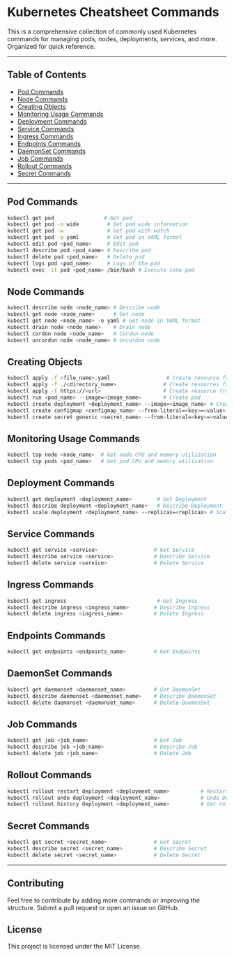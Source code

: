 # Kubernetes Cheatsheet Commands

This is a comprehensive collection of commonly used Kubernetes commands for managing pods, nodes, deployments, services, and more. Organized for quick reference.

---

## Table of Contents
- [Pod Commands](#pod-commands)
- [Node Commands](#node-commands)
- [Creating Objects](#creating-objects)
- [Monitoring Usage Commands](#monitoring-usage-commands)
- [Deployment Commands](#deployment-commands)
- [Service Commands](#service-commands)
- [Ingress Commands](#ingress-commands)
- [Endpoints Commands](#endpoints-commands)
- [DaemonSet Commands](#daemonset-commands)
- [Job Commands](#job-commands)
- [Rollout Commands](#rollout-commands)
- [Secret Commands](#secret-commands)

---

## Pod Commands
```bash
kubectl get pod                # Get pod
kubectl get pod -o wide         # Get pod wide information
kubectl get pod -w              # Get pod with watch
kubectl get pod -o yaml         # Get pod in YAML format
kubectl edit pod <pod_name>     # Edit pod
kubectl describe pod <pod_name> # Describe pod
kubectl delete pod <pod_name>   # Delete pod
kubectl logs pod <pod_name>     # Logs of the pod
kubectl exec -it pod <pod_name> /bin/bash # Execute into pod
```

## Node Commands
```bash
kubectl describe node <node_name> # Describe node
kubectl get node <node_name>      # Get node
kubectl get node <node_name> -o yaml # Get node in YAML format
kubectl drain node <node_name>    # Drain node
kubectl cordon node <node_name>   # Cordon node
kubectl uncordon node <node_name> # Uncordon node
```

## Creating Objects
```bash
kubectl apply -f <file_name>.yaml                  # Create resource from a file
kubectl apply -f ./<directory_name>               # Create resources from a directory
kubectl apply -f https://<url>                    # Create resource from URL
kubectl run <pod_name> --image=<image_name>       # Create pod
kubectl create deployment <deployment_name> --image=<image_name> # Create Deployment
kubectl create configmap <configmap_name> --from-literal=<key>=<value> # Create ConfigMap
kubectl create secret generic <secret_name> --from-literal=<key>=<value> # Create Secret
```

## Monitoring Usage Commands
```bash
kubectl top node <node_name>  # Get node CPU and memory utilization
kubectl top pods <pod_name>   # Get pod CPU and memory utilization
```

## Deployment Commands
```bash
kubectl get deployment <deployment_name>        # Get Deployment
kubectl describe deployment <deployment_name>   # Describe Deployment
kubectl scale deployment <deployment_name> --replicas=<replicas> # Scale Deployment
```

## Service Commands
```bash
kubectl get service <service>                  # Get Service
kubectl describe service <service>             # Describe Service
kubectl delete service <service>               # Delete Service
```

## Ingress Commands
```bash
kubectl get ingress                             # Get Ingress
kubectl describe ingress <ingress_name>        # Describe Ingress
kubectl delete ingress <ingress_name>          # Delete Ingress
```

## Endpoints Commands
```bash
kubectl get endpoints <endpoints_name>         # Get Endpoints
```

## DaemonSet Commands
```bash
kubectl get daemonset <daemonset_name>         # Get DaemonSet
kubectl describe daemonset <daemonset_name>    # Describe DaemonSet
kubectl delete daemonset <daemonset_name>      # Delete DaemonSet
```

## Job Commands
```bash
kubectl get job <job_name>                     # Get Job
kubectl describe job <job_name>                # Describe Job
kubectl delete job <job_name>                  # Delete Job
```

## Rollout Commands
```bash
kubectl rollout restart deployment <deployment_name>          # Restart Deployment
kubectl rollout undo deployment <deployment_name>             # Undo Deployment to latest revision
kubectl rollout history deployment <deployment_name>          # Get rollout history
```

## Secret Commands
```bash
kubectl get secret <secret_name>               # Get Secret
kubectl describe secret <secret_name>          # Describe Secret
kubectl delete secret <secret_name>            # Delete Secret
```

---

## Contributing
Feel free to contribute by adding more commands or improving the structure. Submit a pull request or open an issue on GitHub.

## License
This project is licensed under the MIT License.

